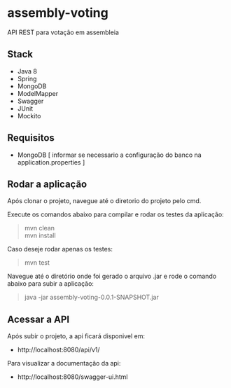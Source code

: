 # assembly-voting

API REST para votação em assembleia


## Stack

- Java 8
- Spring
- MongoDB 
- ModelMapper
- Swagger
- JUnit
- Mockito

## Requisitos
- MongoDB [ informar se necessario a configuração do banco na application.properties ]

## Rodar a aplicação

Após clonar o projeto, navegue até o diretorio do projeto pelo cmd.

Execute os comandos abaixo para compilar e rodar os testes da aplicação:
> mvn clean  
> mvn install

Caso deseje rodar apenas os testes:
> mvn test

Navegue até o diretório onde foi gerado o arquivo .jar e rode o comando abaixo para subir a aplicação:
> java -jar assembly-voting-0.0.1-SNAPSHOT.jar


## Acessar a API

Após subir o projeto, a api ficará disponivel em:
- http://localhost:8080/api/v1/

Para visualizar a documentação da api:
- http://localhost:8080/swagger-ui.html

